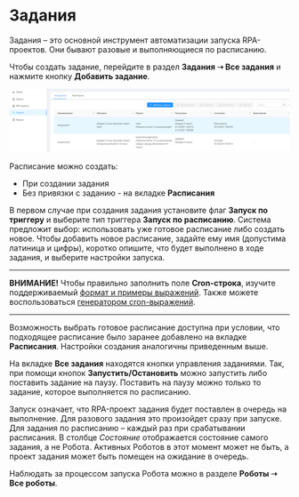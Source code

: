 # Задания

Задания – это основной инструмент автоматизации запуска RPA-проектов. Они бывают разовые и выполняющиеся по расписанию.

Чтобы создать задание, перейдите в раздел **Задания ➝ Все задания** и нажмите кнопку **Добавить задание**.

![](<../../.gitbook/assets/0 (13)>)

Расписание можно создать:
* При создании задания 
* Без привязки с заданию - на вкладке **Расписания**

В первом случае при создания задания установите флаг **Запуск по триггеру** и выберите тип триггера **Запуск по расписанию**. Система предложит выбор: использовать уже готовое расписание либо создать новое. Чтобы добавить новое расписание, задайте ему имя (допустима латиница и цифры), коротко опишите, что будет выполнено в ходе задания, и выберите настройки запуска. 

_ _ _
**ВНИМАНИЕ!** Чтобы правильно заполнить поле **Cron-строка**, изучите поддерживаемый [формат и примеры выражений](https://www.quartz-scheduler.net/documentation/quartz-3.x/tutorial/crontrigger.html#introduction). Также можете воспользоваться [генератором cron-выражений](https://www.freeformatter.com/cron-expression-generator-quartz.html).
_ _ _

Возможность выбрать готовое расписание доступна при условии, что подходящее расписание было заранее добавлено на вкладке **Расписания**. Настройки создания аналогичны приведенным выше. 

На вкладке **Все задания** находятся кнопки управления заданиями. Так, при помощи кнопок **Запустить/Остановить** можно запустить либо поставить задание на паузу. Поставить на паузу можно только то задание, которое выполняется по расписанию.

Запуск означает, что RPA-проект задания будет поставлен в очередь на выполнение. Для разового задания это произойдет сразу при запуске. Для задания по расписанию – каждый раз при срабатывании расписания. В столбце *Состояние* отображается состояние самого задания, а не Робота. Активных Роботов в этот момент может не быть, а проект задания может быть помещен на ожидание в очередь.

Наблюдать за процессом запуска Робота можно в разделе **Роботы ➝ Все роботы**. 
